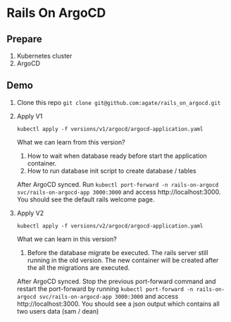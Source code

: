 # Rails On ArgoCD

## Prepare

1. Kubernetes cluster
2. ArgoCD

## Demo

1. Clone this repo
   `git clone git@github.com:agate/rails_on_argocd.git`

2. Apply V1

   `kubectl apply -f versions/v1/argocd/argocd-application.yaml`

   What we can learn from this version?

   1. How to wait when database ready before start the application container.
   2. How to run database init script to create database / tables

   After ArgoCD synced. Run `kubectl port-forward -n rails-on-argocd svc/rails-on-argocd-app 3000:3000` and access http://localhost:3000. You should see the default rails welcome page.

3. Apply V2

   `kubectl apply -f versions/v2/argocd/argocd-application.yaml`

   What we can learn in this version?

   1. Before the database migrate be executed. The rails server still running in the old version. The new container will be created after the all the migrations are executed.

   After ArgoCD synced. Stop the previous port-forward command and restart the port-forward by running `kubectl port-forward -n rails-on-argocd svc/rails-on-argocd-app 3000:3000` and access http://localhost:3000. You should see a json output which contains all two users data (sam / dean)
